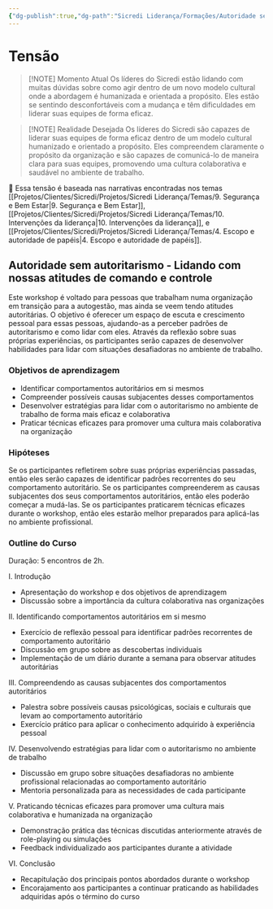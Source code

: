 ```yaml
---
{"dg-publish":true,"dg-path":"Sicredi Liderança/Formações/Autoridade sem autoritarismo.md","permalink":"/Sicredi Liderança/Formações/Autoridade sem autoritarismo/"}
---
```


# Tensão

> [!NOTE] Momento Atual
>  Os líderes do Sicredi estão lidando com muitas dúvidas sobre como agir dentro de um novo modelo cultural onde a abordagem é humanizada e orientada a propósito. Eles estão se sentindo desconfortáveis com a mudança e têm dificuldades em liderar suas equipes de forma  eficaz. 

> [!NOTE] Realidade Desejada
> Os líderes do Sicredi são capazes de liderar suas equipes de forma eficaz dentro de um modelo cultural humanizado e orientado a propósito. Eles compreendem claramente o propósito da organização e são capazes de comunicá-lo de maneira clara para suas equipes, promovendo uma cultura colaborativa e saudável no ambiente de trabalho.

🔗 Essa tensão é baseada nas narrativas encontradas nos temas [[Projetos/Clientes/Sicredi/Projetos/Sicredi Liderança/Temas/9. Segurança e Bem Estar\|9. Segurança e Bem Estar]], [[Projetos/Clientes/Sicredi/Projetos/Sicredi Liderança/Temas/10. Intervenções da liderança\|10. Intervenções da liderança]], e [[Projetos/Clientes/Sicredi/Projetos/Sicredi Liderança/Temas/4. Escopo e autoridade de papéis\|4. Escopo e autoridade de papéis]].

## Autoridade sem autoritarismo - Lidando com nossas atitudes de comando e controle

Este workshop é voltado para pessoas que trabalham numa organização em transição para a autogestão, mas ainda se veem tendo atitudes autoritárias. O objetivo é oferecer um espaço de escuta e crescimento pessoal para essas pessoas, ajudando-as a perceber padrões de autoritarismo e como lidar com eles. Através da reflexão sobre suas próprias experiências, os participantes serão capazes de desenvolver habilidades para lidar com situações desafiadoras no ambiente de trabalho.

### Objetivos de aprendizagem
- Identificar comportamentos autoritários em si mesmos
- Compreender possíveis causas subjacentes desses comportamentos
- Desenvolver estratégias para lidar com o autoritarismo no ambiente de trabalho de forma mais eficaz e colaborativa
- Praticar técnicas eficazes para promover uma cultura mais colaborativa na organização

### Hipóteses
Se os participantes refletirem sobre suas próprias experiências passadas, então eles serão capazes de identificar padrões recorrentes do seu comportamento autoritário.
Se os participantes compreenderem as causas subjacentes dos seus comportamentos autoritários, então eles poderão começar a mudá-las.
Se os participantes praticarem técnicas eficazes durante o workshop, então eles estarão melhor preparados para aplicá-las no ambiente profissional.

### Outline do Curso

Duração: 5 encontros de 2h.

I. Introdução
- Apresentação do workshop e dos objetivos de aprendizagem
- Discussão sobre a importância da cultura colaborativa nas organizações

II. Identificando comportamentos autoritários em si mesmo
- Exercício de reflexão pessoal para identificar padrões recorrentes de comportamento autoritário
- Discussão em grupo sobre as descobertas individuais
- Implementação de um diário durante a semana para observar atitudes autoritárias

III. Compreendendo as causas subjacentes dos comportamentos autoritários 
- Palestra sobre possíveis causas psicológicas, sociais e culturais que levam ao comportamento autoritário 
- Exercício prático para aplicar o conhecimento adquirido à experiência pessoal 

IV. Desenvolvendo estratégias para lidar com o autoritarismo no ambiente de trabalho 
- Discussão em grupo sobre situações desafiadoras no ambiente profissional relacionadas ao comportamento autoritário 
- Mentoria personalizada para as necessidades de cada participante

V. Praticando técnicas eficazes para promover uma cultura mais colaborativa e humanizada na organização 
 - Demonstração prática das técnicas discutidas anteriormente através de role-playing ou simulações  
 - Feedback individualizado aos participantes durante a atividade  

VI. Conclusão  
 - Recapitulação dos principais pontos abordados durante o workshop  
 - Encorajamento aos participantes a continuar praticando as habilidades adquiridas após o término do curso




